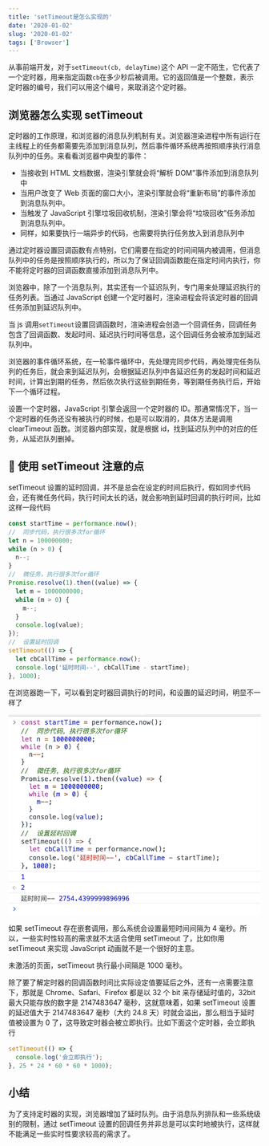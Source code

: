 ```yaml
---
title: 'setTimeout是怎么实现的'
date: '2020-01-02'
slug: '2020-01-02'
tags: ['Browser']
---
```


从事前端开发，对于`setTimeout(cb, delayTime)`这个 API 一定不陌生，它代表了一个定时器，用来指定函数`cb`在多少秒后被调用。它的返回值是一个整数，表示定时器的编号，我们可以用这个编号，来取消这个定时器。

## 浏览器怎么实现 setTimeout

定时器的工作原理，和浏览器的消息队列机制有关。浏览器渲染进程中所有运行在主线程上的任务都需要先添加到消息队列，然后事件循环系统再按照顺序执行消息队列中的任务。来看看浏览器中典型的事件：

- 当接收到 HTML 文档数据，渲染引擎就会将“解析 DOM”事件添加到消息队列中
- 当用户改变了 Web 页面的窗口大小，渲染引擎就会将“重新布局”的事件添加到消息队列中。
- 当触发了 JavaScript 引擎垃圾回收机制，渲染引擎会将“垃圾回收”任务添加到消息队列中。
- 同样，如果要执行一端异步的代码，也需要将执行任务放入到消息队列中

通过定时器设置回调函数有点特别，它们需要在指定的时间间隔内被调用，但消息队列中的任务是按照顺序执行的，所以为了保证回调函数能在指定时间内执行，你不能将定时器的回调函数直接添加到消息队列中。

浏览器中，除了一个消息队列，其实还有一个延迟队列，专门用来处理延迟执行的任务列表。当通过 JavaScript 创建一个定时器时，渲染进程会将该定时器的回调任务添加到延迟队列中。

当 js 调用`setTimeout`设置回调函数时，渲染进程会创造一个回调任务，回调任务包含了回调函数、发起时间、延迟执行时间等信息，这个回调任务会被添加到延迟队列中。

浏览器的事件循环系统，在一轮事件循环中，先处理完同步代码，再处理完任务队列的任务后，就会来到延迟队列，会根据延迟队列中各延迟任务的发起时间和延迟时间，计算出到期的任务，然后依次执行这些到期任务，等到期任务执行后，开始下一个循环过程。

设置一个定时器，JavaScript 引擎会返回一个定时器的 ID。那通常情况下，当一个定时器的任务还没有被执行的时候，也是可以取消的，具体方法是调用 clearTimeout 函数。浏览器内部实现，就是根据 id，找到延迟队列中的对应的任务，从延迟队列删掉。

##  使用 setTimeout 注意的点

setTimeout 设置的延时回调，并不是总会在设定的时间后执行，假如同步代码会，还有微任务代码，执行时间太长的话，就会影响到延时回调的执行时间，比如这样一段代码

```js
const startTime = performance.now();
//  同步代码，执行很多次for循环
let n = 100000000;
while (n > 0) {
  n--;
}
//  微任务，执行很多次for循环
Promise.resolve(1).then((value) => {
  let m = 1000000000;
  while (m > 0) {
    m--;
  }
  console.log(value);
});
//  设置延时回调
setTimeout(() => {
  let cbCallTime = performance.now();
  console.log('延时时间--', cbCallTime - startTime);
}, 1000);
```

在浏览器跑一下，可以看到定时器回调执行的时间，和设置的延迟时间，明显不一样了

![set-timeout](../illustration/set-timeout.png)

如果 setTimeout 存在嵌套调用，那么系统会设置最短时间间隔为 4 毫秒。所以，一些实时性较高的需求就不太适合使用 setTimeout 了，比如你用 setTimeout 来实现 JavaScript 动画就不是一个很好的主意。

未激活的页面，setTimeout 执行最小间隔是 1000 毫秒。

除了要了解定时器的回调函数时间比实际设定值要延后之外，还有一点需要注意下，那就是 Chrome、Safari、Firefox 都是以 32 个 bit 来存储延时值的，32bit 最大只能存放的数字是 2147483647 毫秒，这就意味着，如果 setTimeout 设置的延迟值大于 2147483647 毫秒（大约 24.8 天）时就会溢出，那么相当于延时值被设置为 0 了，这导致定时器会被立即执行。比如下面这个定时器，会立即执行

```js
setTimeout(() => {
  console.log('会立即执行');
}, 25 * 24 * 60 * 60 * 1000);
```

## 小结

为了支持定时器的实现，浏览器增加了延时队列。由于消息队列排队和一些系统级别的限制，通过 setTimeout 设置的回调任务并非总是可以实时地被执行，这样就不能满足一些实时性要求较高的需求了。
